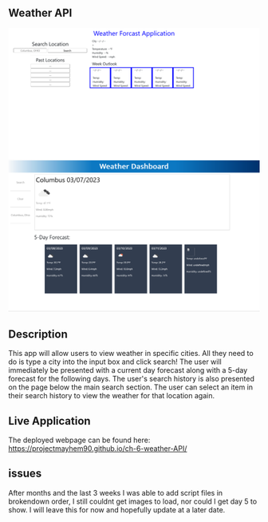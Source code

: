 ## Weather API
![Weather app homepage](./assets/img/weather%20app%20rough.png)
![Weather app final homepage](./assets/img/weather-app-final.png.png)

## Description
This app will allow users to view weather in specific cities. All they need to do is type a city into the input box and click search! The user will immediately be presented with a current day forecast along with a 5-day forecast for the following days. The user's search history is also presented on the page below the main search section. The user can select an item in their search history to view the weather for that location again.

## Live Application
The deployed webpage can be found here: https://projectmayhem90.github.io/ch-6-weather-API/ 

## issues
After months and the last 3 weeks I was able to add script files in brokendown order, I still couldnt get images to load, nor could I get day 5 to show. I will leave this for now and hopefully update at a later date.
